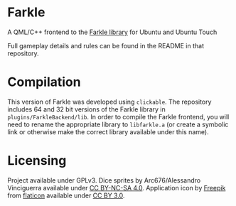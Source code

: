 # Farkle

A QML/C++ frontend to the [Farkle library](https://github.com/Arc676/Farkle) for Ubuntu and Ubuntu Touch

Full gameplay details and rules can be found in the README in that repository.

# Compilation

This version of Farkle was developed using `clickable`. The repository includes 64 and 32 bit versions of the Farkle library in `plugins/FarkleBackend/lib`. In order to compile the Farkle frontend, you will need to rename the appropriate library to `libfarkle.a` (or create a symbolic link or otherwise make the correct library available under this name).

# Licensing

Project available under GPLv3. Dice sprites by Arc676/Alessandro Vinciguerra available under [CC BY-NC-SA 4.0](https://creativecommons.org/licenses/by-nc-sa/4.0/). Application icon by [Freepik](http://www.freepik.com/) from [flaticon](http://www.flaticon.com/) available under [CC BY 3.0](http://creativecommons.org/licenses/by/3.0/).
